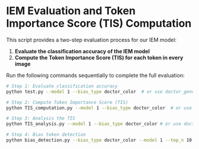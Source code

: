 # IEM Evaluation and Token Importance Score (TIS) Computation

This script provides a two-step evaluation process for our IEM model:

1. **Evaluate the classification accuracy of the IEM model**  
2. **Compute the Token Importance Score (TIS) for each token in every image**

Run the following commands sequentially to complete the full evaluation:

```bash
# Step 1: Evaluate classification accuracy
python test.py --model 1 --bias_type doctor_color  # or use doctor_gender

# Step 2: Compute Token Importance Score (TIS)
python TIS_computation.py --model 1 --bias_type doctor_color  # or use doctor_gender

# Step 3: Analysis the TIS
python TIS_analysis.py --model 1 --bias_type doctor_color # or use doctor_gender

# Step 4: Bias token detection
python bias_detection.py --bias_type doctor_color --model 1 --top_n 10 --token_num 10 # or use doctor_gender 
